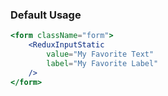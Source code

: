 ### Default Usage
```jsx
<form className="form">
    <ReduxInputStatic
        value="My Favorite Text"
        label="My Favorite Label"
    />
</form>
```
